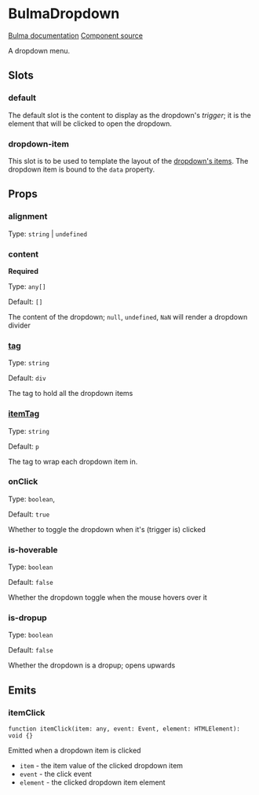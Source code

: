 # BulmaDropdown

[Bulma documentation](https://bulma.io/documentation/components/dropdown/)
[Component source](../../src/components/containers/BulmaDropdown.vue)

A dropdown menu.

## Slots

### default

The default slot is the content to display as the dropdown's _trigger_; it is the element that will be clicked to open
the dropdown.

### dropdown-item

This slot is to be used to template the layout of the [dropdown's items](#content). The dropdown item is bound to
the `data`
property.

## Props

### alignment

Type: `string` | `undefined`

### content

**Required**

Type: `any[]`

Default: `[]`

The content of the dropdown; `null`, `undefined`, `NaN` will render a dropdown divider

### [tag](../types/common_types.md#tag)

Type: `string`

Default: `div`

The tag to hold all the dropdown items

### [itemTag](../types/common_types.md#tag)

Type: `string`

Default: `p`

The tag to wrap each dropdown item in.

### onClick

Type: `boolean`,

Default: `true`

Whether to toggle the dropdown when it's (trigger is) clicked

### is-hoverable

Type: `boolean`

Default: `false`

Whether the dropdown toggle when the mouse hovers over it

### is-dropup

Type: `boolean`

Default: `false`

Whether the dropdown is a dropup; opens upwards

## Emits

### itemClick

```ts:no-line-numbers
function itemClick(item: any, event: Event, element: HTMLElement): void {}
```

Emitted when a dropdown item is clicked

- `item` - the item value of the clicked dropdown item
- `event` - the click event
- `element` - the clicked dropdown item element
